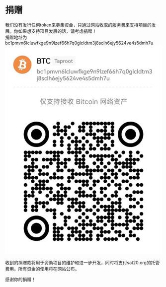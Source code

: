 捐赠
====


我们没有发行任何token来募集资金，只通过网站收取的服务费来支持项目的发展。你如果想支持项目发展的话，请考虑捐赠！  
捐赠地址为 bc1pmvn6lcluwfkge9n9lzef66h7q0glcldtm3j8sclh6ejy5624ve4s5dmh7u   
![捐赠地址](assets/donate.jpg)

收到的捐赠款将用于资助项目的维护和进一步开发，同时将支付sat20.org的托管费用。所有资金的使用将在网站公布。 

感谢你的捐赠！
